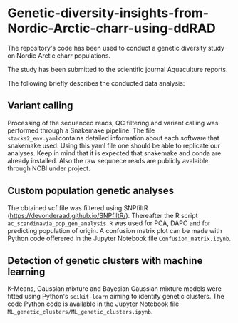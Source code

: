 # Genetic-diversity-insights-from-Nordic-Arctic-charr-using-ddRAD

The repository's code has been used to conduct a genetic diversity study on Nordic Arctic charr populations.

The study has been submitted to the scientific journal Aquaculture reports.

The following briefly describes the conducted data analysis:

## Variant calling

Processing of the sequenced reads, QC filtering and variant calling was performed through a Snakemake pipeline. The file `stacks2_env.yaml`contains detailed information about each software that snakemake used. Using this yaml file one should be able to replicate our analyses. Keep in mind that it is expected that snakemake and conda are already installed. Also the raw sequnece reads are publicly avalaible through NCBI under project.


## Custom population genetic analyses

The obtained vcf file was filtered using SNPfiltR (https://devonderaad.github.io/SNPfiltR/). Thereafter the R script `ac_scandinavia_pop_gen_analysis.R` was used for PCA, DAPC and for predicting population of origin. A confusion matrix plot can be made with Python code offerered in the Jupyter Notebook file `Confusion_matrix.ipynb`. 


## Detection of genetic clusters with machine learning

K-Means, Gaussian mixture and Bayesian Gaussian mixture models were fitted using Python's `scikit-learn` aiming to identify genetic clusters. The code Python code is available in the Jupyter Notebook file `ML_genetic_clusters/ML_genetic_clusters.ipynb`. 






